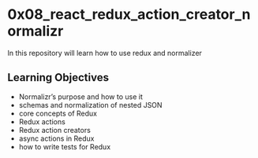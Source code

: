 # 0x08_react_redux_action_creator_normalizr

In this repository will learn how to use redux and normalizer

## Learning Objectives

- Normalizr’s purpose and how to use it
- schemas and normalization of nested JSON
- core concepts of Redux
- Redux actions
- Redux action creators
- async actions in Redux
- how to write tests for Redux
